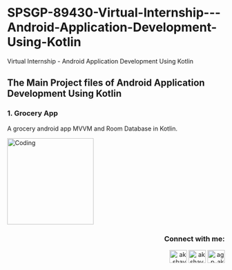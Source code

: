 
# SPSGP-89430-Virtual-Internship---Android-Application-Development-Using-Kotlin
Virtual Internship - Android Application Development Using Kotlin

## The Main Project files of Android Application Development Using Kotlin

### 1. Grocery App

A grocery android app MVVM and Room Database in Kotlin.

<img align="center" alt="Coding" width="200" src="https://user-images.githubusercontent.com/108396419/190861722-ea405335-715c-4b3a-8799-1b63f7f59984.gif">


<h3 align="right">Connect with me:</h3>
<p align="right">
<a href="https://linkedin.com/in/akshaypatne7/" target="blank"><img align="center" src="https://icons.getbootstrap.com/assets/icons/linkedin.svg" alt="akshaypatne7/" height="30" width="40" /></a>
<a href="https://fb.com/akshay.patne.330" target="blank"><img align="center" src="https://icons.getbootstrap.com/assets/icons/facebook.svg" alt="akshay.patne.330" height="30" width="40" /></a>
<a href="https://instagram.com/agp_akshay_70577/" target="blank"><img align="center" src="https://icons.getbootstrap.com/assets/icons/instagram.svg" alt="agp_akshay_70577/" height="30" width="40" /></a>
</p>



